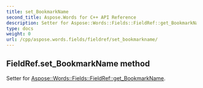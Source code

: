 ```yaml
---
title: set_BookmarkName
second_title: Aspose.Words for C++ API Reference
description: Setter for Aspose::Words::Fields::FieldRef::get_BookmarkName. 
type: docs
weight: 0
url: /cpp/aspose.words.fields/fieldref/set_bookmarkname/
---
```

## FieldRef.set_BookmarkName method


Setter for [Aspose::Words::Fields::FieldRef::get_BookmarkName](./get_bookmarkname/).

